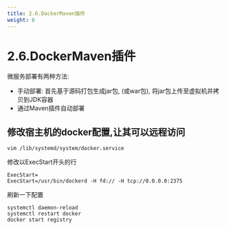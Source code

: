 ```yaml
---
title: 2.6.DockerMaven插件
weight: 6
---
```


# 2.6.DockerMaven插件
微服务部署有两种方法:
* 手动部署: 首先基于源码打包生成jar包, (或war包), 将jar包上传至虚拟机并拷贝到JDK容器
* 通过Maven插件自动部署

## 修改宿主机的docker配置,让其可以远程访问
```aidl
vim /lib/systemd/system/docker.service
```
修改以ExecStart开头的行
```aidl
ExecStart=
ExecStart=/usr/bin/dockerd -H fd:// -H tcp://0.0.0.0:2375
```

刷新一下配置  
```aidl
systemctl daemon-reload
systemctl restart docker
docker start registry
```


